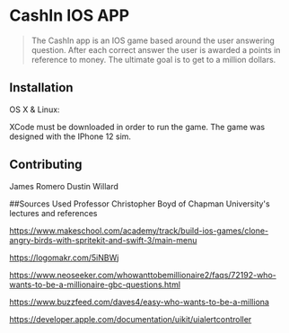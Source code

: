 # CashIn IOS APP
> The CashIn app is an IOS game based around the user answering question. After each correct answer the user is awarded a points in reference to money. The ultimate goal is to get to a million dollars. 


## Installation

OS X & Linux:

XCode must be downloaded in order to run the game. The game was designed with the IPhone 12 sim. 



## Contributing
James Romero 
Dustin Willard

##Sources Used
Professor Christopher Boyd of Chapman University's lectures and references

https://www.makeschool.com/academy/track/build-ios-games/clone-angry-birds-with-spritekit-and-swift-3/main-menu

https://logomakr.com/5iNBWj

https://www.neoseeker.com/whowanttobemillionaire2/faqs/72192-who-wants-to-be-a-millionaire-gbc-questions.html

https://www.buzzfeed.com/daves4/easy-who-wants-to-be-a-milliona

https://developer.apple.com/documentation/uikit/uialertcontroller
